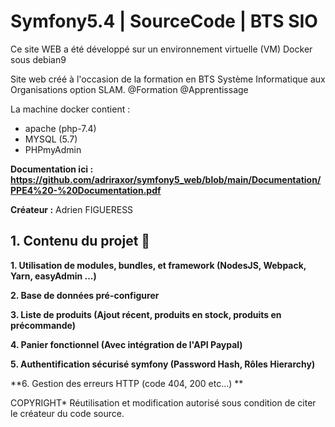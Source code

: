 # Symfony5.4 | SourceCode | BTS SIO

Ce site WEB a été développé sur un environnement virtuelle (VM) Docker sous debian9 

Site web créé à l'occasion de la formation en BTS Système Informatique aux Organisations option SLAM. 
@Formation @Apprentissage

La machine docker contient : 
- apache (php-7.4)
- MYSQL (5.7)
- PHPmyAdmin
 
**Documentation ici : https://github.com/adriraxor/symfony5_web/blob/main/Documentation/PPE4%20-%20Documentation.pdf**

**Créateur :** Adrien FIGUERESS 

## 1. Contenu du projet 📑

**1. Utilisation de modules, bundles, et framework  (NodesJS, Webpack, Yarn, easyAdmin ...)**
 
**2. Base de données pré-configurer**

**3. Liste de produits (Ajout récent, produits en stock, produits en précommande)** 

**4. Panier fonctionnel (Avec intégration de l'API Paypal)**

**5. Authentification sécurisé symfony (Password Hash, Rôles Hierarchy)** 

**6. Gestion des erreurs HTTP (code 404, 200 etc...) **


COPYRIGHT* 
Réutilisation et modification autorisé sous condition de citer le créateur du code source. 
